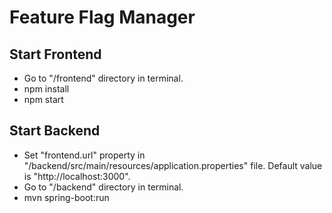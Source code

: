 # Feature Flag Manager

## Start Frontend

- Go to "/frontend" directory in terminal.
- npm install
- npm start

## Start Backend

- Set "frontend.url" property in "/backend/src/main/resources/application.properties" file. Default value is "http://localhost:3000".
- Go to "/backend" directory in terminal.
- mvn spring-boot:run